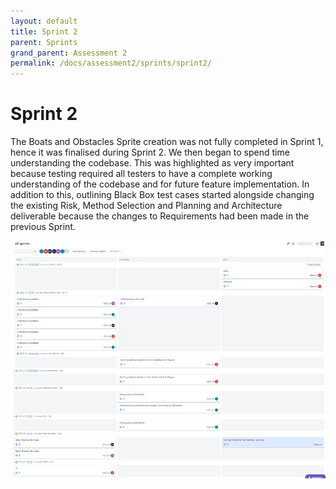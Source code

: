 ```yaml
---
layout: default
title: Sprint 2
parent: Sprints
grand_parent: Assessment 2
permalink: /docs/assessment2/sprints/sprint2/
---
```


# Sprint 2

The Boats and Obstacles Sprite creation was not fully completed in Sprint 1, hence it was finalised during Sprint 2. We then began to spend time understanding the codebase. This was highlighted as very important because testing required all testers to have a complete working understanding of the codebase and for future feature implementation. 
In addition to this, outlining Black Box test cases started alongside changing the existing Risk, Method Selection and Planning and Architecture deliverable because the changes to Requirements had been made in the previous Sprint.

![Sprint 2](/docs/assets/assessment2/static/sprints/Sprint2.png "Sprint 2")